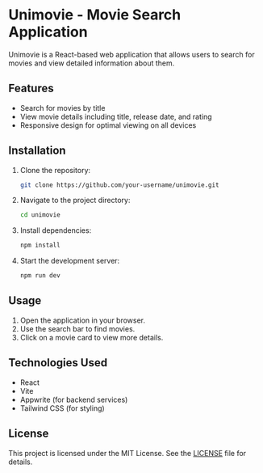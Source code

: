 # Unimovie - Movie Search Application

Unimovie is a React-based web application that allows users to search for movies and view detailed information about them.

## Features

- Search for movies by title
- View movie details including title, release date, and rating
- Responsive design for optimal viewing on all devices

## Installation

1. Clone the repository:
   ```bash
   git clone https://github.com/your-username/unimovie.git
   ```

2. Navigate to the project directory:
   ```bash
   cd unimovie
   ```

3. Install dependencies:
   ```bash
   npm install
   ```

4. Start the development server:
   ```bash
   npm run dev
   ```

## Usage

1. Open the application in your browser.
2. Use the search bar to find movies.
3. Click on a movie card to view more details.

## Technologies Used

- React
- Vite
- Appwrite (for backend services)
- Tailwind CSS (for styling)

## License

This project is licensed under the MIT License. See the [LICENSE](LICENSE) file for details.

